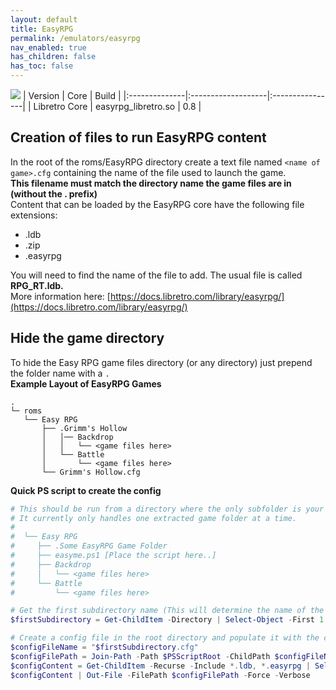 ```yaml
---
layout: default
title: EasyRPG
permalink: /emulators/easyrpg
nav_enabled: true
has_children: false
has_toc: false
---
```


![](/assets/images/easyrpg_logo.png)
| Version       | Core               | Build           |
|:--------------|:-------------------|:----------------|
| Libretro Core | easyrpg_libretro.so | 0.8 |

## Creation of files to run EasyRPG content
In the root of the roms/EasyRPG directory create a text file named `<name of game>.cfg` containing the name of the file used to launch the game.  
**This filename must match the directory name the game files are in (without the . prefix)**  
Content that can be loaded by the EasyRPG core have the following file extensions:
- .ldb
- .zip
- .easyrpg

You will need to find the name of the file to add.  The usual file is called **RPG_RT.ldb.**  
More information here: [https://docs.libretro.com/library/easyrpg/](https://docs.libretro.com/library/easyrpg/)

## Hide the game directory
To hide the Easy RPG game files directory (or any directory) just prepend the folder name with a `.`  
**Example Layout of EasyRPG Games**
```
.
└─ roms
   └── Easy RPG
       ├── .Grimm's Hollow
       │   │── Backdrop
       │   │   └── <game files here>
       │   └── Battle
       │       └── <game files here>
       └── Grimm's Hollow.cfg
```

**Quick PS script to create the config**
```powershell
# This should be run from a directory where the only subfolder is your extracted EasyRPG game
# It currently only handles one extracted game folder at a time.
#
#  └── Easy RPG
#     ├── .Some EasyRPG Game Folder
#     ├── easyme.ps1 [Place the script here..]
#     ├── Backdrop
#     │   └── <game files here>
#     └── Battle
#         └── <game files here>

# Get the first subdirectory name (This will determine the name of the config file created)
$firstSubdirectory = Get-ChildItem -Directory | Select-Object -First 1 -ExpandProperty Name

# Create a config file in the root directory and populate it with the correct EasyRPG launch file
$configFileName = "$firstSubdirectory.cfg"
$configFilePath = Join-Path -Path $PSScriptRoot -ChildPath $configFileName
$configContent = Get-ChildItem -Recurse -Include *.ldb, *.easyrpg | Select-Object -ExpandProperty Name
$configContent | Out-File -FilePath $configFilePath -Force -Verbose
```